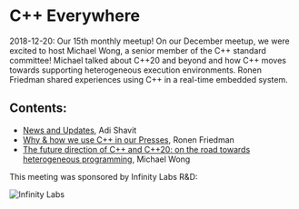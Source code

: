# C++ Everywhere
2018-12-20: Our 15th monthly meetup! On our December meetup, we were excited to host Michael Wong, a senior member of the C++ standard committee! Michael talked about C++20 and beyond and how C++ moves towards supporting heterogeneous execution environments. Ronen Friedman shared experiences using C++ in a real-time embedded system.

## Contents:
- [News and Updates](201812_News+Updates+Intro.pdf), Adi Shavit
- [Why & how we use C++ in our Presses](C++IndigoPresses.pdf), Ronen Friedman
- [The future direction of C++ and C++20: on the road towards heterogeneous programming](C++20-postSAN-5-adi.pdf), Michael Wong

This meeting was sponsored by Infinity Labs R&D:  

![Infinity Labs](../assets/sponsor-logos/InfinityLabsNew.jpg)  




